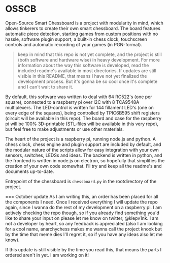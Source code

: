 # OSSCB
Open-Source Smart Chessboard is a project with modularity in mind, which allows tinkerers to create their own smart chessboard. The board features automatic piece detection, starting games from custom positions with no hassle, software plugin support, a built-in chess clock, touchscreen controls and automatic recording of your games (in PGN-format). 

> keep in mind that this repo is not yet complete, and the project is still (both software and hardware wise) in heavy development. For more information about the way this software is developed, read the included readme's available in most directories. If updates are still visible in this README, that means I have not yet finalized the development process. But it's gonna be so cool once it's complete and I can't wait to share it.

By default, this software was written to deal with 64 RC522's (one per square), connected to a raspberry pi over I2C with 8 TCA9548A multiplexers. The LED-control is written for 144 fillament LED's (one on every edge of the squares), being controlled by TPIC6B595 shift registers (circuit will be available in this repo). The board and case for the raspberry pi will be 100% 3D-printable (STL-files will be available in this very repo), but feel free to make adjustments or use other materials. 

The heart of the project is a raspberry pi, running node.js and python. A chess clock, chess engine and plugin support are included by default, and the modular nature of the scripts allow for easy integration with your own sensors, switches, LEDSs and ideas. The backend is written in python, and the frontend is written in node.js on electron, so hopefully that simplifies the creation of your own code somewhat. I'll try and keep all the readme's and documents up-to-date.

Entrypoint of the chessboard is `chessboard.py` in the rootdirectory of the project. 

=== October update
As I am writing this, an order has been placed for all the components I need. Once I received everything I will update the repo again, since I wanna do the rest of my development on a raspberry pi. I am actively checking the repo though, so if you already find something you'd like to share your input on please let me know on twitter, @klepv1nk. I am not a developer by heart, so any feedback is appreciated (also I am looking for a cool name, anarchychess makes me wanna call the project knook but by the time that meme dies I'll regret it, so if you have any ideas also let me know).

If this update is still visible by the time you read this, that means the parts I ordered aren't in yet. I am working on it!